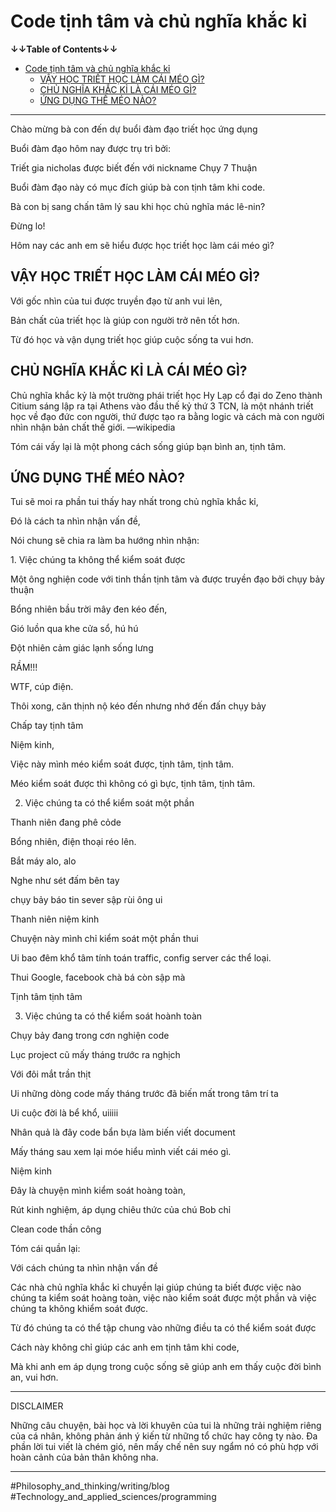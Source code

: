 # Code tịnh tâm và chủ nghĩa khắc kỉ

**↓↓Table of Contents↓↓**

- [Code tịnh tâm và chủ nghĩa khắc kỉ](#code-tịnh-tâm-và-chủ-nghĩa-khắc-kỉ)
  - [VẬY HỌC TRIẾT HỌC LÀM CÁI MÉO GÌ?](#vậy-học-triết-học-làm-cái-méo-gì)
  - [CHỦ NGHĨA KHẮC KỈ LÀ CÁI MÉO GÌ?](#chủ-nghĩa-khắc-kỉ-là-cái-méo-gì)
  - [ỨNG DỤNG THẾ MÉO NÀO?](#ứng-dụng-thế-méo-nào)

---

Chào mừng bà con đến dự buổi đàm đạo triết học ứng dụng

Buổi đàm đạo hôm nay được trụ trì bởi:

Triết gia nicholas được biết đến với nickname Chụy 7 Thuận

Buổi đàm đạo này có mục đích giúp bà con tịnh tâm khi code.

Bà con bị sang chấn tâm lý sau khi học chủ nghĩa mác lê-nin?

Đừng lo!

Hôm nay các anh em sẽ hiểu được học triết học làm cái méo gì?

## VẬY HỌC TRIẾT HỌC LÀM CÁI MÉO GÌ?

Với gốc nhìn của tui được truyền đạo từ anh vui lên,

Bản chất của triết học là giúp con người trở nên tốt hơn.

Từ đó học và vận dụng triết học giúp cuộc sống ta vui hơn.

## CHỦ NGHĨA KHẮC KỈ LÀ CÁI MÉO GÌ?

Chủ nghĩa khắc kỷ là một trường phái triết học Hy Lạp cổ đại do Zeno thành Citium sáng lập ra tại Athens vào đầu thế kỷ thứ 3 TCN, là một nhánh triết học về đạo đức con người, thứ được tạo ra bằng logic và cách mà con người nhìn nhận bản chất thế giới. —wikipedia

Tóm cái vấy lại là một phong cách sống giúp bạn bình an, tịnh tâm.

## ỨNG DỤNG THẾ MÉO NÀO?

Tui sẽ moi ra phần tui thấy hay nhất trong chủ nghĩa khắc kỉ,

Đó là cách ta nhìn nhận vấn đề,

Nói chung sẽ chia ra làm ba hướng nhìn nhận:

1. Việc chúng ta không thể kiểm soát được

Một ông nghiện code với tinh thần tịnh tâm và được truyền đạo bởi chụy bảy thuận

Bổng nhiên bầu trời mây đen kéo đến,

Gió luồn qua khe cửa sổ, hú hú

Đột nhiên cảm giác lạnh sống lưng

RẦM!!!

WTF, cúp điện.

Thôi xong, căn thịnh nộ kéo đến nhưng nhớ đến đấn chụy bảy

Chấp tay tịnh tâm

Niệm kinh,

Việc này mình méo kiểm soát được, tịnh tâm, tịnh tâm.

Méo kiểm soát được thì không có gì bực, tịnh tâm, tịnh tâm.

2. Việc chúng ta có thể kiểm soát một phần

Thanh niên đang phê cỏde

Bổng nhiên, điện thoại réo lên.

Bắt máy alo, alo

Nghe như sét đấm bên tay

chụy bảy báo tin sever sập rùi ông ui

Thanh niên niệm kinh

Chuyện này mình chỉ kiểm soát một phần thui

Ui bao đêm khổ tâm tính toán traffic, config server các thể loại.

Thui Google, facebook chà bá còn sập mà

Tịnh tâm tịnh tâm

3. Việc chúng ta có thể kiểm soát hoành toàn

Chụy bảy đang trong cơn nghiện code

Lục project cũ mấy tháng trước ra nghịch

Với đôi mắt trần thịt

Ui những dòng code mấy tháng trước đã biến mất trong tâm trí ta

Ui cuộc đời là bể khổ, uiiiii

Nhân quả là đây code bẩn bựa làm biến viết document

Mấy tháng sau xem lại móe hiểu mình viết cái méo gì.

Niệm kinh

Đây là chuyện mình kiểm soát hoàng toàn,

Rút kinh nghiệm, áp dụng chiêu thức của chú Bob chỉ

Clean code thần công

Tóm cái quần lại:

Với cách chúng ta nhìn nhận vấn đề

Các nhà chủ nghĩa khắc kỉ chuyền lại giúp chúng ta biết được việc nào chúng ta kiểm soát hoàng toàn, việc nào kiểm soát được một phần và việc chúng ta không khiểm soát được.

Từ đó chúng ta có thể tập chung vào những điều ta có thể kiểm soát được

Cách này không chỉ giúp các anh em tịnh tâm khi code,

Mà khi anh em áp dụng trong cuộc sống sẽ giúp anh em thấy cuộc đời bình an, vui hơn.

---

DISCLAIMER

Những câu chuyện, bài học và lời khuyên của tui là những trải nghiệm riêng của cá nhân, không phản ánh ý kiến từ những tổ chức hay công ty nào. Đa phần lời tui viết là chém gió, nên mấy chế nên suy ngẩm nó có phù hợp với hoàn cảnh của bản thân không nha.

---

#Philosophy_and_thinking/writing/blog #Technology_and_applied_sciences/programming

